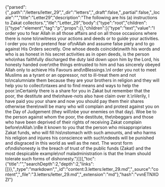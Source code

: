 {"parsed":{"_path":"/letters/letter_29","_dir":"letters","_draft":false,"_partial":false,"_locale":"","title":"Letter29","description":"The following are his (a) instructions to Zakat collectors.","itle":"Letter_29","body":{"type":"root","children":[{"type":"element","tag":"p","props":{},"children":[{"type":"text","value":"I order you to fear Allah in all those affairs and on all those occasions where there is none to\nwitness your actions and deeds or to guide your activities. I order you not to pretend fear of\nAllah and assume false piety and to go against His Orders secretly. One whose deeds coincide\nwith his words and who is as honest in his secret activities as in open deeds, is the person who\nhas faithfully discharged the duty laid down upon him by the Lord, his honesty handed over\nthe things entrusted to him and has sincerely obeyed Allah only to achieve His Favours and\nBlessings.\nI order you not to meet Muslims as a tyrant or an oppressor, not to ill-treat them and not to\ncalumniate them because they are your brothers in religion and they will help you to collect\ntaxes and to find means and ways to help the poor.\nCertainly there is a share for you in Zakat but remember that the poor, the destitute and the\nhave-nots also have claim over it.\nVerily, I have paid you your share and now you should pay them their shares otherwise there\nwill be many who will complain and protest against you on the Day of Judgement (they will\nbe your enemies on that day). Woe be to the person against whom the poor, the destitute, the\nbeggars and those who have been deprived of their rights of receiving Zakat complain before\nAllah.\nBe it known to you that the person who misappropriates Zakat funds, who will fill his\nstomach with such amounts, and who harms his religion and injures his conscience with such\ndeeds will be punished and disgraced in this world as well as the next. The worst form of\ndishonesty is the breach of trust of the public funds (Zakat) and the most despicable example\nof maladministration is that the Imam should tolerate such forms of dishonesty."}]}],"toc":{"title":"","searchDepth":2,"depth":2,"links":[]}},"_type":"markdown","_id":"content:3.letters:letter_29.md","_source":"content","_file":"3.letters/letter_29.md","_extension":"md"},"hash":"vvnETNXOZI"}